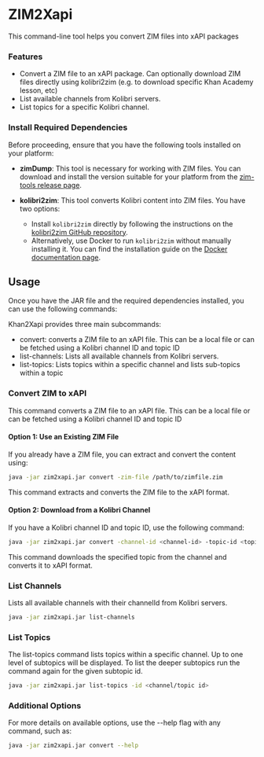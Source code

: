 # ZIM2Xapi

This command-line tool helps you convert ZIM files into xAPI packages

### Features

- Convert a ZIM file to an xAPI package. Can optionally download ZIM files directly using kolibri2zim (e.g. to download specific Khan Academy lesson, etc)
- List available channels from Kolibri servers.
- List topics for a specific Kolibri channel.

### Install Required Dependencies

Before proceeding, ensure that you have the following tools installed on your platform:

- **zimDump**: This tool is necessary for working with ZIM files. You can download and install the version suitable for your platform from the [zim-tools release page](https://download.openzim.org/release/zim-tools/).

- **kolibri2zim**: This tool converts Kolibri content into ZIM files. You have two options:
    - Install `kolibri2zim` directly by following the instructions on the [kolibri2zim GitHub repository](https://github.com/openzim/kolibri).
    - Alternatively, use Docker to run `kolibri2zim` without manually installing it. You can find the installation guide on the [Docker documentation page](https://docs.docker.com/get-docker/).

## Usage

Once you have the JAR file and the required dependencies installed, you can use the following commands:

Khan2Xapi provides three main subcommands:

- convert: converts a ZIM file to an xAPI file. This can be a local file or can be fetched using a Kolibri channel ID and topic ID
- list-channels: Lists all available channels from Kolibri servers.
- list-topics: Lists topics within a specific channel and lists sub-topics within a topic

### Convert ZIM to xAPI

This command converts a ZIM file to an xAPI file. 
This can be a local file or can be fetched using a Kolibri channel ID and topic ID

#### Option 1: Use an Existing ZIM File

If you already have a ZIM file, you can extract and convert the content using:
```bash
java -jar zim2xapi.jar convert -zim-file /path/to/zimfile.zim
```
This command extracts and converts the ZIM file to the xAPI format.

#### Option 2: Download from a Kolibri Channel

If you have a Kolibri channel ID and topic ID, use the following command:
```bash
java -jar zim2xapi.jar convert -channel-id <channel-id> -topic-id <topic-id> 
```
This command downloads the specified topic from the channel and converts it to xAPI format.

### List Channels

Lists all available channels with their channelId from Kolibri servers.

```bash
java -jar zim2xapi.jar list-channels
```

### List Topics

The list-topics command lists topics within a specific channel. Up to one level of subtopics will be displayed. To list the deeper subtopics run the command again for the given subtopic id.

```bash
java -jar zim2xapi.jar list-topics -id <channel/topic id>
```

### Additional Options

For more details on available options, use the --help flag with any command, such as:

```bash
java -jar zim2xapi.jar convert --help
```
